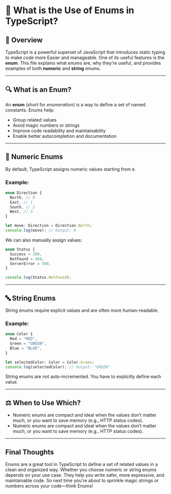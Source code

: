 # 📘 What is the Use of Enums in TypeScript?

## 🎯 Overview

TypeScript is a powerful superset of JavaScript that introduces static typing to make code more Easier and manageable. One of its useful features is the **enum**. This file explains what enums are, why they’re useful, and provides examples of both **numeric** and **string** enums.

---

## 🔍 What is an Enum?

An **enum** (short for _enumeration_) is a way to define a set of named constants. Enums help:

- Group related values
- Avoid magic numbers or strings
- Improve code readability and maintainability
- Enable better autocompletion and documentation

---

## 🔢 Numeric Enums

By default, TypeScript assigns numeric values starting from `0`.

### Example:

```ts
enum Direction {
  North, // 0
  East, // 1
  South, // 2
  West, // 3
}

let move: Direction = Direction.North;
console.log(move); // Output: 0
```

We can also manually assign values:

```ts
enum Status {
  Success = 200,
  NotFound = 404,
  ServerError = 500,
}

console.log(Status.NotFound);
```

---

## 🔤 String Enums

String enums require explicit values and are often more human-readable.

### Example:

```ts
enum Color {
  Red = "RED",
  Green = "GREEN",
  Blue = "BLUE",
}

let selectedColor: Color = Color.Green;
console.log(selectedColor); // Output: "GREEN"
```

String enums are not auto-incremented. You have to explicitly define each value.

---

## ⚖️ When to Use Which?

- Numeric enums are compact and ideal when the values don’t matter much, or you want to save memory (e.g., HTTP status codes).
- Numeric enums are compact and ideal when the values don’t matter much, or you want to save memory (e.g., HTTP status codes).

---

## Final Thoughts

Enums are a great tool in TypeScript to define a set of related values in a clean and organized way. Whether you choose numeric or string enums depends on your use case. They help you write safer, more expressive, and maintainable code.
So next time you're about to sprinkle magic strings or numbers across your code—think Enums!


